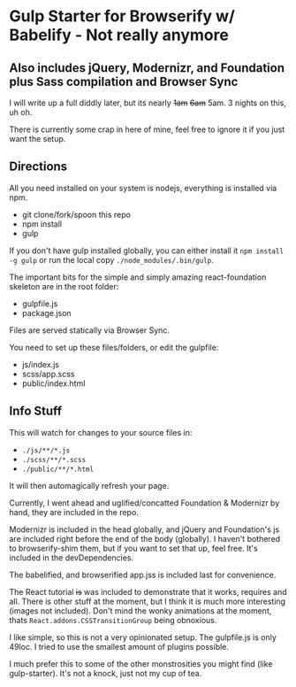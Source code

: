 Gulp Starter for Browserify w/ Babelify - Not really anymore
===================

Also includes jQuery, Modernizr, and Foundation plus Sass compilation and Browser Sync
-

I will write up a full diddly later, but its nearly ~~1am~~ ~~6am~~ 5am. 3 nights on this, uh oh.

There is currently some crap in here of mine, feel free to ignore it if you just want the setup.

Directions
-----

All you need installed on your system is nodejs, everything is installed via npm.

* git clone/fork/spoon this repo
* npm install
* gulp

If you don't have gulp installed globally, you can either install it `npm install -g gulp` or run the local copy `./node_modules/.bin/gulp`.

The important bits for the simple and simply amazing react-foundation skeleton are in the root folder:

* gulpfile.js
* package.json

Files are served statically via Browser Sync.

You need to set up these files/folders, or edit the gulpfile:

* js/index.js
* scss/app.scss
* public/index.html

Info Stuff
-----

This will watch for changes to your source files in:

* `./js/**/*.js`
* `./scss/**/*.scss`
* `./public/**/*.html`

It will then automagically refresh your page.

Currently, I went ahead and uglified/concatted Foundation & Modernizr by hand, they are included in the repo.

Modernizr is included in the head globally, and jQuery and Foundation's js are included right before the end of the body (globally). I haven't bothered to browserify-shim them, but if you want to set that up, feel free. It's included in the devDependencies.

The babelified, and browserified app.jss is included last for convenience.

The React tutorial ~~is~~ was included to demonstrate that it works, requires and all. There is other stuff at the moment, but I think it is much more interesting (images not included). Don't mind the wonky animations at the moment, thats `React.addons.CSSTransitionGroup` being obnoxious.

I like simple, so this is not a very opinionated setup. The gulpfile.js is only 49loc. I tried to use the smallest amount of plugins possible.

I much prefer this to some of the other monstrosities you might find (like gulp-starter). It's not a knock, just not my cup of tea.
